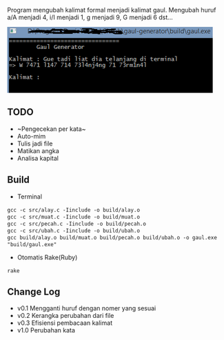 Program mengubah kalimat formal menjadi kalimat gaul.
Mengubah huruf a/A menjadi 4, i/I menjadi 1, g menjadi 9, G menjadi 6 dst...

![Cuplikan](Cuplikan.png)

## TODO
* ~Pengecekan per kata~
* Auto-mim
* Tulis jadi file
* Matikan angka
* Analisa kapital

## Build
* Terminal
```batch
gcc -c src/alay.c -Iinclude -o build/alay.o
gcc -c src/muat.c -Iinclude -o build/muat.o
gcc -c src/pecah.c -Iinclude -o build/pecah.o
gcc -c src/ubah.c -Iinclude -o build/ubah.o
gcc build/alay.o build/muat.o build/pecah.o build/ubah.o -o gaul.exe
"build/gaul.exe"
```

* Otomatis Rake(Ruby)
```batch
rake
```

## Change Log
* v0.1	Mengganti huruf dengan nomer yang sesuai
* v0.2	Kerangka perubahan dari file
* v0.3	Efisiensi pembacaan kalimat
* v1.0	Perubahan kata
